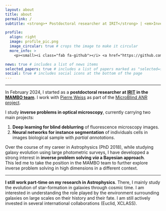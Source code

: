 ```yaml
---
layout: about
title: about
permalink: /
subtitle: <strong>• Postdoctoral researcher at IRIT</strong> | <em>Inverse Problems in optical microscopy</em><br><strong>• PhD in Astrophysics</strong> | <em> Large-scale structures and galaxy evolution from imaging survey</em>

profile:
  align: right
  image: profile_pic.png
  image_circular: true # crops the image to make it circular
  more_info: >
    <p><small><i class="fab fa-github"></i> <a href="https://github.com/fsarron"> @fsarron</a></small></p>

news: true # includes a list of news items
selected_papers: true # includes a list of papers marked as "selected={true}"
social: true # includes social icons at the bottom of the page
---
```


---

In February 2024, I started as a **postdoctoral researcher at [IRIT](https://www.irit.fr) in the [MAMBO team](https://cbi-toulouse.fr/eng/equipe-mambo)**. I work with [Pierre Weiss](https://www.math.univ-toulouse.fr/~weiss/) as part of the [MicroBlind ANR project](https://anr.fr/Project-ANR-21-CE48-0008).

I study **inverse problems in optical microscopy**, currently carrying two main projects:

1. **Deep learning for blind deblurring** of fluorescence microscopy images.
2. **Neural networks for instance segmentation** of individuals cells in images biological sample with *partial annotations*.

Over the course of my career in Astrophysics (PhD 2018), while studying galaxy evolution using large photometric surveys, I have developped a strong interest in **inverse problem solving _via_ a Bayesian approach**.  
This led me to take the position in the MAMBO team to further explore inverse problem solving in high dimensions in a different context.

---

**I still work part-time on my research in Astrophysics**. There, I mainly study the evolution of star-formation in galaxies through cosmic time.
I am interested in understanding the role played by the environment surrounding galaxies on large scales on their history and their fate.
I am still actively invested in several international collaborations (Euclid, XCLASS).
